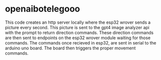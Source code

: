 # openaibotelegooo

This code creates an http server locally where the esp32 wrover sends a picture every second. This picture is sent to the gpt4 image analyzer api with the prompt to return direction commands. These direction commands are then sent to endpoints on the esp32 wrover module waiting for those commands. The commands once recieved in esp32, are sent in serial to the arduino uno board. The board then triggers the proper movement commands. 
